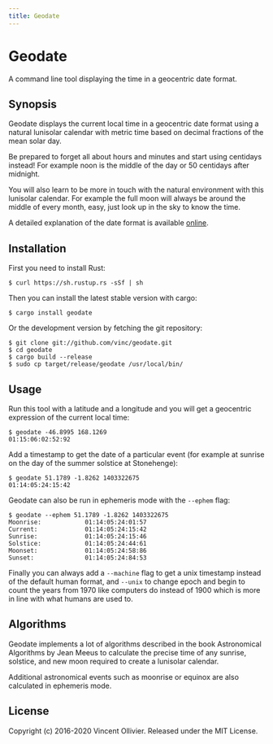 ```yaml
---
title: Geodate
---
```

Geodate
=======

A command line tool displaying the time in a geocentric date format.


Synopsis
--------

Geodate displays the current local time in a geocentric date format using a
natural lunisolar calendar with metric time based on decimal fractions of the
mean solar day.

Be prepared to forget all about hours and minutes and start using centidays
instead! For example noon is the middle of the day or 50 centidays after
midnight.

You will also learn to be more in touch with the natural environment with this
lunisolar calendar. For example the full moon will always be around the middle
of every month, easy, just look up in the sky to know the time.

A detailed explanation of the date format is available
[online](https://vinc.cc/units/geodate).


Installation
------------

First you need to install Rust:

    $ curl https://sh.rustup.rs -sSf | sh

Then you can install the latest stable version with cargo:

    $ cargo install geodate

Or the development version by fetching the git repository:

    $ git clone git://github.com/vinc/geodate.git
    $ cd geodate
    $ cargo build --release
    $ sudo cp target/release/geodate /usr/local/bin/


Usage
-----

Run this tool with a latitude and a longitude and you will get a geocentric
expression of the current local time:

    $ geodate -46.8995 168.1269
    01:15:06:02:52:92

Add a timestamp to get the date of a particular event (for example at sunrise
on the day of the summer solstice at Stonehenge):

    $ geodate 51.1789 -1.8262 1403322675
    01:14:05:24:15:42

Geodate can also be run in ephemeris mode with the `--ephem` flag:

    $ geodate --ephem 51.1789 -1.8262 1403322675
    Moonrise:            01:14:05:24:01:57
    Current:             01:14:05:24:15:42
    Sunrise:             01:14:05:24:15:46
    Solstice:            01:14:05:24:44:61
    Moonset:             01:14:05:24:58:86
    Sunset:              01:14:05:24:84:53

Finally you can always add a `--machine` flag to get a unix timestamp
instead of the default human format, and `--unix` to change epoch and
begin to count the years from 1970 like computers do instead of 1900
which is more in line with what humans are used to.


Algorithms
----------

Geodate implements a lot of algorithms described in the book Astronomical
Algorithms by Jean Meeus to calculate the precise time of any sunrise,
solstice, and new moon required to create a lunisolar calendar.

Additional astronomical events such as moonrise or equinox are also calculated
in ephemeris mode.


License
-------

Copyright (c) 2016-2020 Vincent Ollivier. Released under the MIT License.
